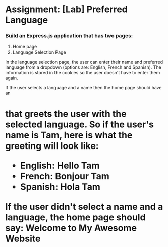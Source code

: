 <h1>Assignment: [Lab] Preferred Language</ h1>

<h3>Build an Express.js application that has two pages:</h3>
<ol>
  <li>Home page</li>
  <li>Language Selection Page</li>
</ol>

In the language selection page, the user can enter their name and preferred language from a dropdown (options are: English, French and Spanish). The information is stored in the cookies so the user doesn't have to enter them again.

If the user selects a language and a name then the home page should have an <h1> that greets the user with the selected language. So if the user's name is Tam, here is what the greeting will look like:

<ul>
  <li>English: Hello Tam</li>
  <li>French: Bonjour Tam</li>
  <li>Spanish: Hola Tam</li>
</ul>
If the user didn't select a name and a language, the home page should say: Welcome to My Awesome Website
